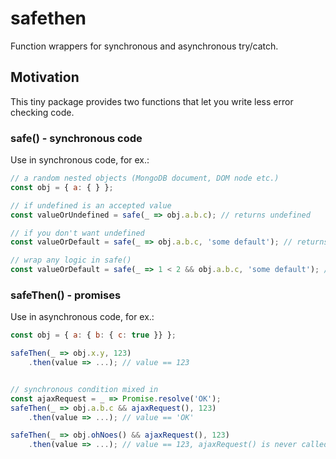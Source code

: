 # safethen
Function wrappers for synchronous and asynchronous try/catch.

## Motivation

This tiny package provides two functions that let you write less error checking code.

### safe() - synchronous code

Use in synchronous code, for ex.:

```js
// a random nested objects (MongoDB document, DOM node etc.)
const obj = { a: { } };

// if undefined is an accepted value
const valueOrUndefined = safe(_ => obj.a.b.c); // returns undefined

// if you don't want undefined
const valueOrDefault = safe(_ => obj.a.b.c, 'some default'); // returns 'some default'

// wrap any logic in safe()
const valueOrDefault = safe(_ => 1 < 2 && obj.a.b.c, 'some default'); // returns 'some default'
```

### safeThen() - promises

Use in asynchronous code, for ex.:

```js
const obj = { a: { b: { c: true }} };

safeThen(_ => obj.x.y, 123)
    .then(value => ...); // value == 123


// synchronous condition mixed in
const ajaxRequest = _ => Promise.resolve('OK');
safeThen(_ => obj.a.b.c && ajaxRequest(), 123)
    .then(value => ...); // value == 'OK'

safeThen(_ => obj.ohNoes() && ajaxRequest(), 123)
    .then(value => ...); // value == 123, ajaxRequest() is never called
```

